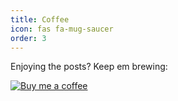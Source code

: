 ```yaml
---
title: Coffee
icon: fas fa-mug-saucer
order: 3
---
```


Enjoying the posts? Keep em brewing:

[![Buy me a coffee](https://img.buymeacoffee.com/button-api/?text=Buy%20me%20a%20coffee&slug=znimon&button_colour=B2A368&font_colour=000000&font_family=Cookie&outline_colour=000000&coffee_colour=ffffff)](https://buymeacoffee.com/znimon)

